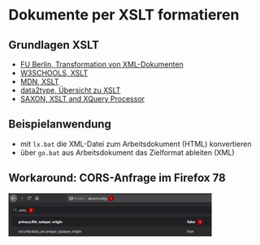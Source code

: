 # Dokumente per XSLT formatieren

## Grundlagen XSLT

* [FU Berlin, Transformation von XML-Dokumenten](http://www.ag-nbi.de/lehre/07/V_XML/Folien/06_XSLT.pdf)
* [W3SCHOOLS, XSLT](https://www.w3schools.com/xml/xsl_intro.asp)
* [MDN, XSLT](https://developer.mozilla.org/en-US/docs/Web/XSLT)
* [data2type, Übersicht zu XSLT](https://www.data2type.de/xml-xslt-xslfo/xslt/xslt-kochbuch/xpath/knoten-filtern/)
* [SAXON, XSLT and XQuery Processor](https://www.saxonica.com/documentation/#!using-xsl/commandline)

## Beispielanwendung

* mit `lx.bat` die XML-Datei zum Arbeitsdokument (HTML) konvertieren
* über `go.bat` aus Arbeitsdokument das Zielformat ableiten (XML)

## Workaround: CORS-Anfrage im Firefox 78

<img src="https://raw.githubusercontent.com/bobmin/xslt/master/firefox_workaround.png" width="400" alt="Screenshot Firefox" />
